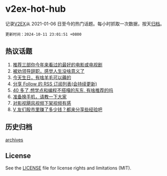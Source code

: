 # v2ex-hot-hub

 记录[V2EX](https://www.v2ex.com/)从 2021-01-06 日至今的热门话题。每小时抓取一次数据，按天[归档](archives)。

`更新时间：2024-10-11 23:01:51 +0800`

## 热议话题

1. [推荐三部你今年来看过的最好的电影或电视剧](https://www.v2ex.com/t/1079068)
1. [被劝领导辞职，感觉人生没啥意义了](https://www.v2ex.com/t/1079112)
1. [今天生日，有啥羊毛可以薅的](https://www.v2ex.com/t/1079089)
1. [分享 Follow 的 RSS 订阅列表(会持续更新)](https://www.v2ex.com/t/1079117)
1. [40 多了,想学点和编程不搭嘎的东东, 有啥推荐的吗](https://www.v2ex.com/t/1079094)
1. [准备换手机，请教一下大家](https://www.v2ex.com/t/1079075)
1. [对影视飓风视频下架视频有感](https://www.v2ex.com/t/1079238)
1. [V 友们股市里赚了多少钱？都来分享些经验吧](https://www.v2ex.com/t/1079085)

## 历史归档

[archives](archives)

## License

See the [LICENSE](LICENSE) file for license rights and limitations (MIT).
